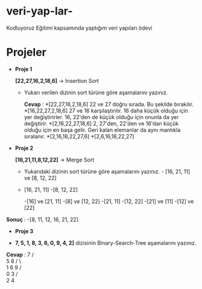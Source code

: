 # veri-yap-lar-
Kodluyoruz Eğitimi kapsamında yaptığım veri yapıları ödevi

# Projeler

- **Proje 1**
   
    
    **[22,27,16,2,18,6]** -> Insertion Sort
    
    - Yukarı verilen dizinin sort türüne göre aşamalarını yazınız.
        
        **Cevap** : 
*[22,27,16,2,18,6] 22 ve 27 doğru sırada. Bu şekilde bırakılır.
*[16,22,27,2,18,6] 27 ve 16 karşılaştırılır. 16 daha küçük olduğu için yer değiştirirler. 16, 22'den de küçük olduğu için onunla da yer değiştirir.
*[2,16,22,27,18,6] 2, 27'den, 22'den ve 16'dan küçük olduğu için en başa gelir. Geri kalan elemanlar da aynı mantıkla sıralanır.
*[2,16,18,22,27,6]
*[2,6,16,18,22,27]

- **Proje 2**
    
    **[16,21,11,8,12,22]** -> Merge Sort
    
    - Yukarıdaki dizinin sort türüne göre aşamalarını yazınız.
                      - [16, 21, 11] ve [8, 12, 22]
    - [16, 21, 11]                                     -[8, 12, 22]

        -[16] ve [21, 11]                             -[8] ve [12, 22]
            -[21, 11]                                     -[12, 22]
    -[21] ve [11]                                            -[12] ve [22]

**Sonuç** : 
  -[8, 11, 12, 16, 21, 22]

- **Proje 3**

- **7, 5, 1, 8, 3, 6, 0, 9, 4, 2]** dizisinin Binary-Search-Tree aşamalarını yazınız.

 **Cevap** :
         7
       / \
      5   8
     / \   \
    1   6   9
   / \
  0   3
     / \
    2   4






      
